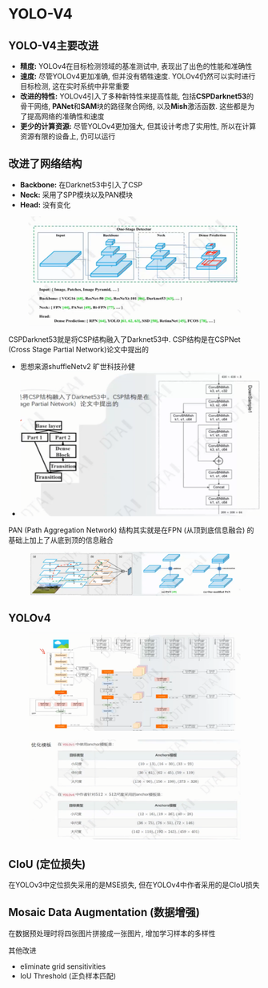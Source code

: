 # YOLO-V4

## YOLO-V4主要改进

* **精度:** YOLOv4在目标检测领域的基准测试中, 表现出了出色的性能和准确性
* **速度:** 尽管YOLOv4更加准确, 但并没有牺牲速度. YOLOv4仍然可以实时进行目标检测, 这在实时系统中非常重要
* **改进的特性:** YOLOv4引入了多种新特性来提高性能, 包括**CSPDarknet53**的骨干网络, **PANet**和**SAM**块的路径聚合网络, 以及**Mish**激活函数. 这些都是为了提高网络的准确性和速度
* **更少的计算资源:** 尽管YOLOv4更加强大, 但其设计考虑了实用性, 所以在计算资源有限的设备上, 仍可以运行

## 改进了网络结构

* **Backbone:** 在Darknet53中引入了CSP
* **Neck:** 采用了SPP模块以及PAN模块
* **Head:** 没有变化

<figure><img src="../.gitbook/assets/image.png" alt=""><figcaption></figcaption></figure>

CSPDarknet53就是将CSP结构融入了Darknet53中. CSP结构是在CSPNet (Cross Stage Partial Network)论文中提出的

* 思想来源shuffleNetv2 旷世科技孙健
* ![](<../.gitbook/assets/image (1).png>)

PAN (Path Aggregation Network) 结构其实就是在FPN (从顶到底信息融合) 的基础上加上了从底到顶的信息融合

<figure><img src="../.gitbook/assets/image (2).png" alt=""><figcaption></figcaption></figure>

## YOLOv4

<figure><img src="../.gitbook/assets/image (3).png" alt=""><figcaption></figcaption></figure>

<figure><img src="../.gitbook/assets/image (8).png" alt=""><figcaption></figcaption></figure>

## CIoU (定位损失)

在YOLOv3中定位损失采用的是MSE损失, 但在YOLOv4中作者采用的是CIoU损失



## Mosaic Data Augmentation (数据增强)

在数据预处理时将四张图片拼接成一张图片, 增加学习样本的多样性



其他改进

* eliminate grid sensitivities
* IoU Threshold (正负样本匹配)
